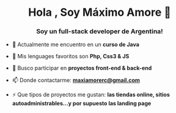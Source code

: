 <h1 align="center">Hola , Soy Máximo Amore 👋</h1>
<h3 align="center">Soy un full-stack developer de Argentina!</h3>

- 🔭 Actualmente me encuentro en un **curso de Java**

- 🌱 Mis lenguages favoritos son **Php, Css3 & JS**

- 👯 Busco participar en **proyectos front-end & back-end**

- 📫 Donde contactarme: **maxiamorerc@gmail.com**

- ⚡ Que tipos de proyectos me gustan: **las tiendas online, sitios autoadministrables...y por supuesto las landing page**


  
</div>
